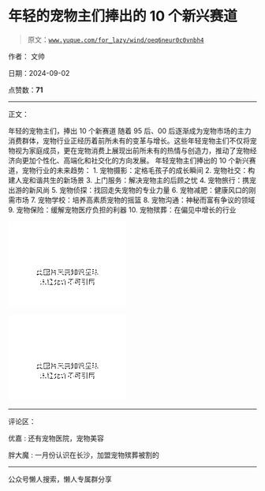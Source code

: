 # 年轻的宠物主们捧出的 10 个新兴赛道

> 原文：[`www.yuque.com/for_lazy/wind/oeq6neur0c0vnbh4`](https://www.yuque.com/for_lazy/wind/oeq6neur0c0vnbh4)

作者： 文帅

日期：2024-09-02

点赞数：**71**

* * *

正文：

年轻的宠物主们，捧出 10 个新赛道
随着 95 后、00 后逐渐成为宠物市场的主力消费群体，宠物行业正经历着前所未有的变革与增长。这些年轻宠物主们不仅将宠物视为家庭成员，更在宠物消费上展现出前所未有的热情与创造力，推动了宠物经济向更加个性化、高端化和社交化的方向发展。
年轻宠物主们捧出的 10 个新兴赛道，宠物行业的未来趋势： 1. 宠物摄影：定格毛孩子的成长瞬间 2. 宠物社交：构建人宠和谐共生的新场景 3. 上门服务：解决宠物主的后顾之忧 4. 宠物旅行：携宠出游的新风尚 5. 宠物侦探：找回走失宠物的专业力量 6. 宠物减肥：健康风口的刚需市场 7. 宠物学校：培养高素质宠物的摇篮 8. 宠物沟通：神秘而富有争议的领域 9. 宠物保险：缓解宠物医疗负担的利器 10. 宠物殡葬：在偏见中增长的行业

![](img/ae53d970cd88ffedb5a3300cb57d9504.png "None")

![](img/bb3a731e8ab4eafda6fca91b0fe1643d.png "None")

* * *

评论区：

优嘉 : 还有宠物医院，宠物美容

胖大魔 : 一月份认识在长沙，加盟宠物殡葬被割的

* * *

公众号懒人搜索，懒人专属群分享